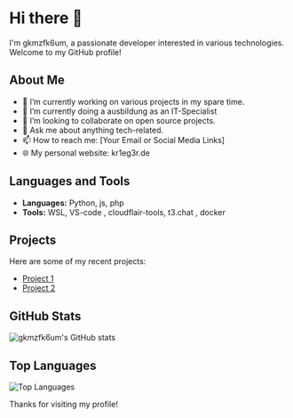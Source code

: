 # Hi there 👋

I'm gkmzfk6um, a passionate developer interested in various technologies. Welcome to my GitHub profile!

## About Me
- 🔭 I’m currently working on various projects in my spare time.
- 🌱 I’m currently doing a ausbildung as an IT-Specialist
- 👯 I’m looking to collaborate on open source projects.
- 💬 Ask me about anything tech-related.
- 📫 How to reach me: [Your Email or Social Media Links]
- 🌐 My personal website: kr1eg3r.de

## Languages and Tools
- **Languages:** Python, js, php
- **Tools:** WSL, VS-code , cloudflair-tools, t3.chat , docker

## Projects
Here are some of my recent projects:
- [Project 1](https://github.com/gkmzfk6um/project1)
- [Project 2](https://github.com/gkmzfk6um/project2)

## GitHub Stats
![gkmzfk6um's GitHub stats](https://github-readme-stats.vercel.app/api?username=gkmzfk6um&show_icons=true&theme=radical)

## Top Languages
![Top Languages](https://github-readme-stats.vercel.app/api/top-langs/?username=gkmzfk6um&layout=compact&theme=radical)

Thanks for visiting my profile!
